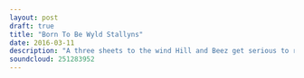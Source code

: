 ```yaml
---
layout: post
draft: true
title: "Born To Be Wyld Stallyns"
date: 2016-03-11
description: "A three sheets to the wind Hill and Beez get serious to review the new Killswitch Engage album, BABYMETAL's UK publicist joins us to answer your tough questions, we discuss AC/DC's new found problems, check out the new albums from Heck, Brian Fallon and After The Burial and NOFX's legendary Punk In Drublic is this week's Album Club. Be excellent to each other."
soundcloud: 251283952
---
```


